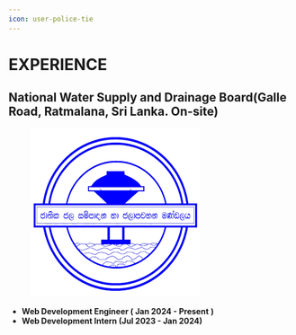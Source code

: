 ```yaml
---
icon: user-police-tie
---
```


# EXPERIENCE

## National Water Supply and Drainage Board(Galle Road, Ratmalana, Sri Lanka. On-site) <a href="#ember379" id="ember379"></a>

<figure><img src=".gitbook/assets/nwsdb-png.png" alt=""><figcaption></figcaption></figure>

* **Web Development Engineer ( Jan 2024 - Present** **)**
* **Web Development Intern (Jul 2023 - Jan 2024)**
